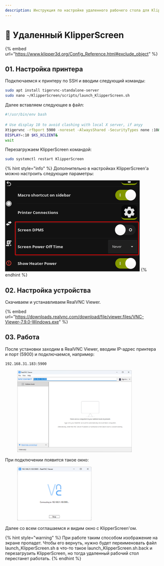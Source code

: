 ```yaml
---
description: Инструкция по настройке удаленного рабочего стола для KlipperScreen
---
```


# 📲 Удаленный KlipperScreen

{% embed url="https://www.klipper3d.org/Config_Reference.html#exclude_object" %}

## 01. Настройка принтера

Подключаемся к принтеру по SSH и вводим следующий команды:

```bash
sudo apt install tigervnc-standalone-server
sudo nano ~/KlipperScreen/scripts/launch_KlipperScreen.sh
```

Далее вставляем следующее в файл:

```bash
#!/usr/bin/env bash

# Use display 10 to avoid clashing with local X server, if anyy
Xtigervnc -rfbport 5900 -noreset -AlwaysShared -SecurityTypes none :10&
DISPLAY=:10 $KS_XCLIENT&
wait
```

Перезагружаем KlipperScreen командой:

```bash
sudo systemctl restart KlipperScreen
```

{% hint style="info" %}
Дополнительно в настройках KlipperScreen'а можно настроить следующие параметры:

![](../../.gitbook/assets/disable_dpms_poweroff.png)
{% endhint %}

## 02. Настройка устройства

Скачиваем и устанавливаем RealVNC Viewer.

{% embed url="https://downloads.realvnc.com/download/file/viewer.files/VNC-Viewer-7.9.0-Windows.exe" %}

## 03. Работа

После установки заходим в RealVNC Viewer, вводим IP-адрес принтера и порт (5900) и подключаемся, например:

```
192.168.31.183:5900
```

<figure><img src="../../.gitbook/assets/изображение (221).png" alt="" width="375"><figcaption></figcaption></figure>

При подключении появится такое окно:

<figure><img src="../../.gitbook/assets/изображение (222).png" alt="" width="243"><figcaption></figcaption></figure>

Далее со всем соглашаемся и видим окно с KlipperScreen'ом.

{% hint style="warning" %}
При работе таким способом изображение на экране пропадет. Чтобы его вернуть, нужно будет переименовать файл launch\_KlipperScreen.sh в что-то такое launch\_KlipperScreen.sh.back и перезагрузить KlipperScreen, но тогда удаленный рабочий стол перестанет работать.
{% endhint %}

